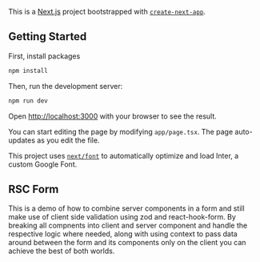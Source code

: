 This is a [Next.js](https://nextjs.org/) project bootstrapped with [`create-next-app`](https://github.com/vercel/next.js/tree/canary/packages/create-next-app).

## Getting Started

First, install packages
```bash
npm install
```

Then, run the development server:

```bash
npm run dev
```

Open [http://localhost:3000](http://localhost:3000) with your browser to see the result.

You can start editing the page by modifying `app/page.tsx`. The page auto-updates as you edit the file.

This project uses [`next/font`](https://nextjs.org/docs/basic-features/font-optimization) to automatically optimize and load Inter, a custom Google Font.

## RSC Form

This is a demo of how to combine server components in a form and still make use of client side validation using zod and react-hook-form. 
By breaking all compnents into client and server component and handle the respective logic where needed, along with using context to pass data around between the form and its components only on the client you can achieve the best of both worlds.
